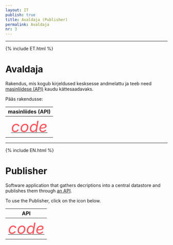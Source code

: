 ```yaml
---
layout: IT
publish: true
title: Avaldaja (Publisher)
permalink: Avaldaja
nr: 3
---
```


---

{% include ET.html %}

# Avaldaja

Rakendus, mis kogub kirjeldused kesksesse andmelattu ja teeb need [masinliidese (API)](Kirjeldusstandard) kaudu kättesaadavaks. 

Pääs rakendusse:

| masinliides (API)   |
| :---: |
| <a href='http://ec2-35-160-53-79.us-west-2.compute.amazonaws.com:8081/systems.json' style='border-bottom: none !important;'><i class="material-icons ikoon" style='color: #FF555D; font-size: 48px;'>code</i></a> |

---

{% include EN.html %}

# Publisher

Software application that gathers decriptions into a central datastore and publishes them through [an API](Kirjeldusstandard).  

To use the Publisher, click on the icon below.

| API   |
| :---: |
| <a href='http://ec2-35-160-53-79.us-west-2.compute.amazonaws.com:8081/systems.json' style='border-bottom: none !important;'><i class="material-icons ikoon" style='color: #FF555D; font-size: 48px;'>code</i></a> |
